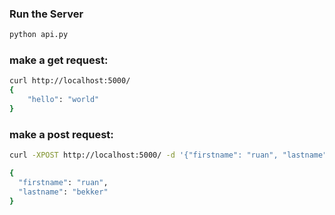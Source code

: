 ### Run the Server
```bash
python api.py
```

### make a get request:

```bash
curl http://localhost:5000/
{
    "hello": "world"
}
```
### make a post request:

```bash
curl -XPOST http://localhost:5000/ -d '{"firstname": "ruan", "lastname": "bekker"}'

{
  "firstname": "ruan",
  "lastname": "bekker"
}
```